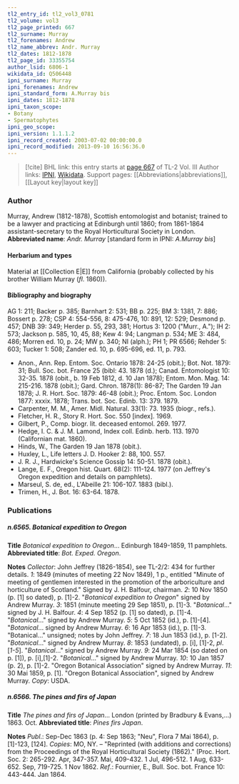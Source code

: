 ```yaml
---
tl2_entry_id: tl2_vol3_0781
tl2_volume: vol3
tl2_page_printed: 667
tl2_surname: Murray
tl2_forenames: Andrew
tl2_name_abbrev: Andr. Murray
tl2_dates: 1812-1878
tl2_page_id: 33355754
author_lsid: 6806-1
wikidata_id: Q506448
ipni_surname: Murray
ipni_forenames: Andrew
ipni_standard_form: A.Murray bis
ipni_dates: 1812-1878
ipni_taxon_scope: 
- Botany
- Spermatophytes
ipni_geo_scope: 
ipni_version: 1.1.1.2
ipni_record_created: 2003-07-02 00:00:00.0
ipni_record_modified: 2013-09-10 16:56:36.0
---
```


> [!cite] BHL link: this entry starts at [page 667](https://www.biodiversitylibrary.org/page/33355754) of TL-2 Vol. III
> Author links: [IPNI](https://www.ipni.org/a/6806-1), [Wikidata](https://www.wikidata.org/wiki/Q506448). Support pages: [[Abbreviations|abbreviations]], [[Layout key|layout key]]

### Author

Murray, Andrew (1812-1878), Scottish entomologist and botanist; trained to be a lawyer and practicing at Edinburgh until 1860; from 1861-1864 assistant-secretary to the Royal Horticultural Society in London. 
**Abbreviated name**: *Andr. Murray* \[standard form in IPNI: *A.Murray bis*\]

#### Herbarium and types

Material at [[Collection E|E]] from California (probably collected by his brother William Murray (*fl*. 1860)).

#### Bibliography and biography

AG 1: 211; Backer p. 385; Barnhart 2: 531; BB p. 225; BM 3: 1381, 7: 886; Bossert p. 278; CSP 4: 554-556, 8: 475-476, 10: 891, 12: 529; Desmond p. 457; DNB 39: 349; Herder p. 55, 293, 381; Hortus 3: 1200 ("Murr., A."); IH 2: 573; Jackson p. 585, 10, 45, 88; Kew 4: 94; Langman p. 534; ME 3: 484, 486; Morren ed. 10, p. 24; MW p. 340; NI (alph.); PH 1; PR 6566; Rehder 5: 603; Tucker 1: 508; Zander ed. 10, p. 695-696, ed. 11, p. 793.
- Anon., Ann. Rep. Entom. Soc. Ontario 1878: 24-25 (obit.); Bot. Not. 1879: 31; Bull. Soc. bot. France 25 (bibl: 43. 1878 (d.); Canad. Entomologist 10: 32-35. 1878 (obit., b. 19 Feb 1812, d. 10 Jan 1878); Entom. Mon. Mag. 14: 215-216. 1878 (obit.); Gard. Chron. 1878(1): 86-87; The Garden 19 Jan 1878; J. R. Hort. Soc. 1879: 46-48 (obit.); Proc. Entom. Soc. London 1877: xxxix. 1878; Trans. bot. Soc. Edinb. 13: 379. 1879.
- Carpenter, M. M., Amer. Midl. Natural. 33(1): 73. 1935 (biogr., refs.).
- Fletcher, H. R., Story R. Hort. Soc. 550 \[index\]. 1969.
- Gilbert, P., Comp. biogr. lit. deceased entomol. 269. 1977.
- Hedge, I. C. & J. M. Lamond, Index coll. Edinb. herb. 113. 1970 (Californian mat. 1860).
- Hinds, W., The Garden 19 Jan 1878 (obit.).
- Huxley, L., Life letters J. D. Hooker 2: 88, 100. 557.
- J. R. J., Hardwicke's Science Gossip 14: 50-51. 1878 (obit.).
- Lange, E. F., Oregon hist. Quart. 68(2): 111-124. 1977 (on Jeffrey's Oregon expedition and details on pamphlets).
- Marseul, S. de, ed., L'Abeille 21: 106-107. 1883 (bibl.).
- Trimen, H., J. Bot. 16: 63-64. 1878.

### Publications

##### n.6565. Botanical expedition to Oregon

**Title**
*Botanical expedition to Oregon*... Edinburgh 1849-1859, 11 pamphlets.
**Abbreviated title**: *Bot. Exped. Oregon*.

**Notes**
*Collector*: John Jeffrey (1826-1854), see TL-2/2: 434 for further details.
*1*: 1849 (minutes of meeting 22 Nov 1849), 1 p., entitled "Minute of meeting of gentlemen interested in the promotion of the arboriculture and horticulture of Scotland." Signed by J. H. Balfour, chairman.
*2*: 10 Nov 1850 (p. \[1\] so dated), p. \[1\]-2. "*Botanical expedition to Oregon*" signed by Andrew Murray.
*3*: 1851 (minute meeting 29 Sep 1851), p. \[1\]-3. "*Botanical*..." signed by J. H. Balfour.
*4*: 4 Sep 1852 (p. \[1\] so dated), p. \[1\]-4. "*Botanical*..." signed by Andrew Murray.
*5*: 5 Oct 1852 (id.), p. \[1\]-\[4\]. "*Botanical*... signed by Andrew Murray.
*6*: 16 Apr 1853 (id.), p. \[1\]-3. "Botanical..." unsigned; notes by John Jeffrey.
*7*: 18 Jun 1853 (id.), p. \[1-2\]. "*Botanical*..." signed by Andrew Murray.
*8*: 1853 (undated), p. \[i\], \[1\]-2, *pl*. \[*1-5*\]. "*Botanical*..." signed by Andrew Murray.
*9*: 24 Mar 1854 (so dated on p. \[1\]), p. \[i\],\[1\]-2. "*Botanical*..." signed by Andrew Murray.
*10*: 10 Jan 1857 (p. 2), p. \[1\]-2. "Oregon Botanical Association" signed by Andrew Murray.
*11*: 30 Mai 1859, p. \[1\]. "Oregon Botanical Association", signed by Andrew Murray.
*Copy*: USDA.

##### n.6566. The pines and firs of Japan

**Title**
*The pines and firs of Japan*... London (printed by Bradbury & Evans,...) 1863. Oct.
**Abbreviated title**: *Pines firs Japan*.

**Notes**
*Publ*.: Sep-Dec 1863 (p. 4: Sep 1863; "Neu", Flora 7 Mai 1864), p. \[1\]-123, \[124\]. *Copies*: MO, NY. – "Reprinted (with additions and corrections) from the Proceedings of the Royal Horticultural Society (1862)." (Proc. Hort. Soc. 2: 265-292. Apr, 347-357. Mai, 409-432. 1 Jul, 496-512. 1 Aug, 633-652. Sep, 719-725. 1 Nov 1862.
*Ref*.: Fournier, E., Bull. Soc. bot. France 10: 443-444. Jan 1864.

